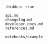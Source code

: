 ```{include} ../README.md

```

```{toctree}
:hidden: true

api.md
changelog.md
developer_docs.md
references.md

notebooks/example
```
